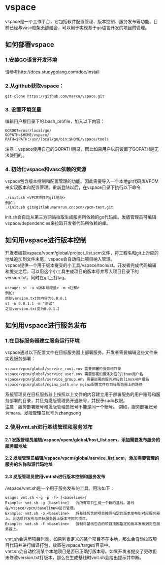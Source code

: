 # vspace
vspace是一个工作平台，它包括软件配置管理、版本控制、服务发布等功能。目前已经与vasc框架无缝结合，可以用于实现基于go语言开发的项目的管理。
## 如何部署vspace
### 1.安装GO语言开发环境
请参考http://docs.studygolang.com/doc/install
### 2.从github获取vspace：
```
git clone https://github.com/marxn/vspace.git
```
### 3. 设置环境变量
编辑用户根目录下的.bash_profile，加入以下内容：
```
GOROOT=/usr/local/go/
GOPATH=$HOME/vspace/
PATH=$PATH:/usr/local/go/bin:$HOME/vspace/tools
```
注意：vspace使用自己的GOPATH目录，因此如果用户以前设置了GOPATH是无法使用的。
### 4. 初始化vspace和vasc依赖的资源
vspace包含版本控制和配置管理的功能。因此需要导入一个本地git代码库VPCM来实现版本和配置管理。重新登陆以后，在vspace目录下执行以下命令
```
./init.sh <VPCM项目的git地址>
例如：
./init.sh git@gitlab.mararun.cn:pcm/vpcm-test.git
```
init.sh会自动从第三方网站拉取生成服务所依赖的go代码库。发版管理员可编辑vspace/dependencies来拉取开发者代码所依赖的库。  
## 如何用vspace进行版本控制
开发者编辑vspace/vpcm/global/project_list.scm文件，将工程名和git上对应的地址追加到文件末尾，vspace会自动将此项目纳入管理。  
vspace提供一个用于版本提交的小工具/vspace/tools/st。开发者完成代码编辑和提交之后，可以用这个小工具生成项目的版本号并写入项目目录下的version.txt。同时在git上打tag。  
```
useage: st -u <版本号增量> -m <注释>
例如: 
原始version.txt的内容为0.0.0.1
st -u 0.0.1.1 -m "测试"
之后version.txt变为0.0.1.2
```
## 如何用vspace进行服务发布
### 1.在目标服务器建立服务运行环境
vspace通过以下配置文件在目标服务器上部署服务，开发者需要编辑这些文件来实现服务部署：
```
vspace/vpcm/global/service_root.env 需要部署的服务根目录
vspace/vpcm/global/service_user.env 需要部署的服务对应的linux用户名
vspace/vpcm/global/service_group.env 需要部署的服务对应的linux用户组名
vspace/vpcm/global/nginx_path.env nginx配置文件在目标服务器上的路径
```
系统管理员在目标服务器上按照以上文件的内容建立用于部署服务的用户账号和服务部署的目录，并且为发版管理员开通账号，并授予sudo权限。  
注意：服务部署账号和发版管理员账号不能是同一个账号。  例如，服务部署账号为mara，发版管理员账号为zhangsong
### 2.使用vmt.sh进行基线管理和服务发布
#### 2.1 发版管理员编辑/vspace/vpcm/global/host_list.scm，添加需要发布服务的服务器地址
#### 2.2 发版管理员编辑/vspace/vpcm/global/service_list.scm，添加需要管理的服务的名称和源代码地址
#### 2.3 发版管理员使用vmt.sh进行版本控制和服务发布
/vspace/vmt.sh是一个用于服务发布的工具。用法如下：
```
usage: vmt.sh <-g -p -f> [<baseline>]
Example: vmt.sh -g [baseline]   为所有项目生成一个新的基线。基线在/vspace/vpcm/baseline中进行管理。
Example: vmt.sh -p <baseline>   将基线包含的项目按照指定的版本发布到对应服务器上。此选项只发布与目标服务器上版本不同的项目。
Example: vmt.sh -f <baseline>   强制将基线包含的项目按照指定的版本发布到对应服务器上。
```
vmt.sh会遍历项目列表，如果列表定义的某个项目不在本地，那么会自动拉取项目代码并进行编译打包，放置在vspace/target/目录中。  
vmt.sh会自动检测某个本地项目是否已正确打版本号。如果开发者提交了更改但未修改version.txt打版本，那么在生成基线时vmt.sh会给出提示并中断。  
